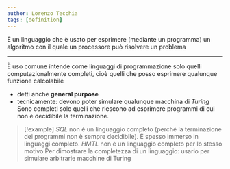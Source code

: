 ```yaml
---
author: Lorenzo Tecchia
tags: [definition]
---
```

È un linguaggio che è usato per esprimere (mediante un programma) un algoritmo con il quale un processore può risolvere un problema

---

È uso comune intende come linguaggi di programmazione solo quelli computazionalmente completi, cioè quelli che posso esprimere qualunque funzione calcolabile
- detti anche **general purpose**
- tecnicamente: devono poter simulare qualunque macchina di *Turing*
Sono completi solo quelli che riescono ad esprimere programmi di cui non è decidibile la terminazione.
>[!example]
> *SQL* non è un linguaggio completo (perché la terminazione dei programmi non è sempre decidibile). È spesso immerso in linguaggi completo.
> *HMTL* non è un linguaggio completo per lo stesso motivo
Per dimostrare la completezza di un linguaggio: usarlo per simulare arbitrarie macchine di Turing